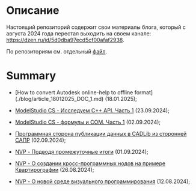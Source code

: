 # Описание

Настоящий репозиторий содержит свои материалы блога, который с августа 2024 года перестал выходить на своем канале: https://dzen.ru/id/5d0dba97ecd5cf00afaf2938.

По репозиториям см. отдельный [файл](./RepoAbout.md).

# Summary

* [How to convert Autodesk online-help to offline format] (./blog/article_18012025_DOC_1.md) (18.01.2025);

* [ModelStudio CS  - Исследуем C++ API. Часть 1](./blog/article_23092024_MST.md) (23.09.2024);

* [ModelStudio CS - формулы и COM. Часть 1](./blog/article_02092024_MST.md) (02.09.2024);

* [Программная сторона публикации данных в CADLib из сторонней САПР](./blog/article_02092024_CS.md) (02.09.2024);

* [NVP - Подводя промежуточные итоги](./blog/article_01092024_NVP.md) (01.09.2024);

* [NVP - О создании кросс-программных нодов на примере Квартирографии](./blog/article_26082024_NVP.md) (26.08.2024);

* [NVP - О новой среде визуального программирования](./blog/article_12082024_NVP.md) (12.08.2024);
